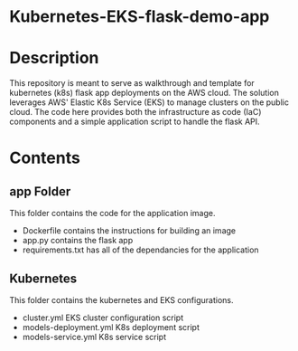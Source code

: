 # Kubernetes-EKS-flask-demo-app


# Description
This repository is meant to serve as walkthrough and template for kubernetes (k8s) flask app deployments on the AWS cloud. The solution leverages AWS' Elastic K8s Service (EKS) to manage clusters on the public cloud. The code here provides both the infrastructure as code (IaC) components and a simple application script to handle the flask API. 

# Contents

## app Folder
This folder contains the code for the application image. 
- Dockerfile contains the instructions for building an image
- app.py contains the flask app
- requirements.txt has all of the dependancies for the application

## Kubernetes
This folder contains the kubernetes and EKS configurations. 
- cluster.yml EKS cluster configuration script
- models-deployment.yml K8s deployment script
- models-service.yml K8s service script

 
